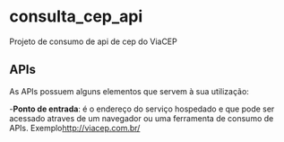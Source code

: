 # consulta_cep_api
Projeto de consumo de api de cep do ViaCEP
## APIs
As APIs possuem alguns elementos que servem à sua utilização:

-**Ponto de entrada**: é o endereço do serviço hospedado e que pode ser acessado atraves de um navegador ou uma ferramenta de consumo de APIs. Exemplo<http://viacep.com.br/>
